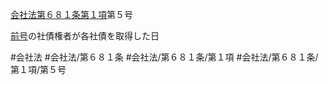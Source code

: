 [会社法第６８１条第１項](会社法＿＿＿＿第６８１条第１項)第５号

[前号](会社法＿＿＿＿第６８１条第１項第４号)の社債権者が各社債を取得した日


#会社法
#会社法/第６８１条
#会社法/第６８１条/第１項
#会社法/第６８１条/第１項/第５号
